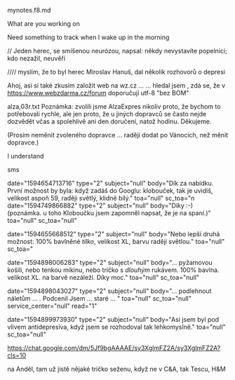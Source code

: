 mynotes.f8.md


What are you working on



Need something to track when I wake up in the morning




// Jeden herec, se smíšenou neurózou, napsal: někdy nevystavíte popelnici; kdo nezažil, neuvěří

//// myslím, že to byl herec  Miroslav Hanuš, dal několik rozhovorů o depresi



Ahoj,
asi si také zkusím založit web na wz.cz ...  ... hledal jsem , zdá se, že v https://www.webzdarma.cz/forum doporučují utf-8 "bez BOM"



alza,03r.txt
Poznámka: zvolili jsme AlzaExpres nikoliv proto, že bychom to potřebovali rychle, ale jen proto, že u jiných dopravců se často nejde dozvědět včas a spolehlivě ani den doručení, natož hodinu. Děkujeme.

(Prosím neměnit zvoleného dopravce ... raději dodat po Vánocích, než měnit dopravce.)




I understand 






sms

date="1594654713716" type="2" subject="null" body="Dík za nabídku. První  možnost by byla: když zadáš do Googlu: klobouček, tak je uvidíš, velikost aspoň 59, raději světlý, klidně bílý." toa="null" sc_toa="n
date="1594749866882" type="2" subject="null" body="Díky :-) (poznámka. u toho Kloboučku jsem zapomněl napsat, že je na spaní.)" toa="null" sc_toa="null"

date="1594655668512" type="2" subject="null" body="Nebo lepší druhá možnost: 100% bavlněné *tílko*, velikost XL, barvu raději světlou." toa="null" sc_toa="

date="1594898006283" type="2" subject="null" body="... pyžamovou košili, nebo tenkou mikinu, nebo tričko s *dlouhým* rukávem. 100% bavlna. velikost XL. na barvě nezáleží. Díky moc." toa="null" sc_toa="null"

date="1594898043027" type="2" subject="null" body="... podlehnout náletům  ... . Podcenil Jsem ... staré ... " toa="null" sc_toa="null" service_center="null" read="1"

date="1594899973930" type="2" subject="null" body="Asi jsem byl pod vlivem antidepresiva, když jsem se rozhodoval tak lehkomyslně." toa="null" sc_toa="null"


https://chat.google.com/dm/5Jf9bgAAAAE/sy3XglmFZ2A/sy3XglmFZ2A?cls=10

na Anděl, tam už jistě nějaké tričko seženu, když ne v C&A, tak Tescu, H&M

